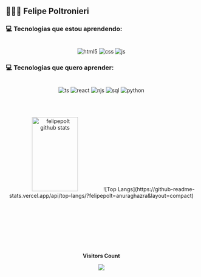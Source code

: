 ## 👨🏼‍💻 Felipe Poltronieri

### 💻 Tecnologias que estou aprendendo:

<div style="display: inline_block" align="center"><br/>
  <img align="center" alt="html5" src="https://img.shields.io/badge/HTML5-E34F26?style=for-the-badge&logo=html5&logoColor=white" />
  <img align="center" alt="css" src="https://img.shields.io/badge/CSS3-1572B6?style=for-the-badge&logo=css3&logoColor=white" />
  <img align="center" alt="js" src="https://img.shields.io/badge/JavaScript-F7DF1E?style=for-the-badge&logo=javascript&logoColor=black" />
  </div>

### 💻 Tecnologias que quero aprender:

  <div style="display: inline_block" align="center"><br/>
  <img align="center" alt="ts" src="https://img.shields.io/badge/TypeScript-007ACC?style=for-the-badge&logo=typescript&logoColor=white" />
  <img align="center" alt="react" src="https://img.shields.io/badge/React-20232A?style=for-the-badge&logo=react&logoColor=61DAFB" />
  <img align="center" alt="njs" src="https://img.shields.io/badge/Node.js-43853D?style=for-the-badge&logo=node.js&logoColor=white" />
  <img align="center" alt="sql" src="https://img.shields.io/badge/MySQL-005C84?style=for-the-badge&logo=mysql&logoColor=white" />
  <img align="center" alt="python" src="https://img.shields.io/badge/Python-14354C?style=for-the-badge&logo=python&logoColor=white" />
</div>

<br></br>

<div align="center">  
  <img width="49%" height="195px" src="https://github-readme-stats.vercel.app/api?username=felipepolt&show_icons=true&count_private=true&hide_border=true&title_color=e2f5fb&icon_color=00bfbf&text_color=c9d1d9&bg_color=000" alt="felipepolt github stats"/> 
  ![Top Langs](https://github-readme-stats.vercel.app/api/top-langs/?felipepolt=anuraghazra&layout=compact)
</div>

<br></br>

<div align="center" color="e2f5f">

<br></br>

<div align="center">
<br><p align="centre"><b>Visitors Count</b></p>  
<p align="center"><img align="center" src="https://profile-counter.glitch.me/{felipepolt}/count.svg" /></p> 
<br></div>
